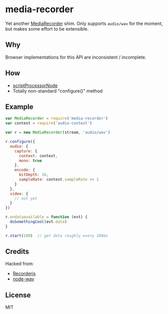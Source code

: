 # media-recorder
Yet another [MediaRecorder](http://www.w3.org/TR/mediastream-recording) shim. Only supports `audio/wav` for the moment, but makes some effort to be extensible.

## Why
Browser implementations for this API are inconsistent / incomplete.

## How
* [scriptProcessorNode](http://webaudio.github.io/web-audio-api/#the-scriptprocessornode-interface---deprecated)
* Totally non-standard "configure()" method

## Example
```javascript
var MediaRecorder = require('media-recorder')
var context = require('audio-context')

var r = new MediaRecorder(stream, 'audio/wav')

r.configure({
  audio: {
    capture: {
      context: context,
      mono: true
    },
    encode: {
      bitDepth: 16,
      sampleRate: context.sampleRate >> 1
    }
  },
  video: {
    // not yet
  }
})

r.ondataavailable = function (evt) {
  doSomethingCool(evt.data)
}

r.start(100)  // get data roughly every 100ms
```

## Credits
Hacked from:
* [Recorderjs](https://github.com/mattdiamond/Recorderjs)
* [node-wav](https://github.com/tootallnate/node-wav)

## License
MIT
